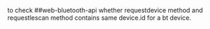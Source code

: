 to check ##web-bluetooth-api whether requestdevice method and requestlescan method contains same device.id for a bt device.
